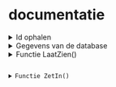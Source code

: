 # documentatie

<details>
<summary>Id ophalen</summary>
<code>
// Haal de ID op uit de URL.
const currentURL: string = window.location.href;
const IdOphalen: URL = new URL(currentURL);
const id: string | null = IdOphalen.searchParams.get("id");
</code>
Met bovenstaande code haal ik de id op die ik in de url heb dit doet die door mijn URL op te halen en in een string te zetten. Vervolgens zoekt die in de 'currentURL' of het woord 'id' voorkomt. Zo ja maakt die daar een id van. Hierdoor is het simpel om het op te sturen.
</details>

<details>
<summary>Gegevens van de database</summary>
<code>
// Haal gegevens op uit de database voor het specifieke uitje.
const resultaat: any[] | undefined = await runQuery("SELECT * FROM event WHERE eventId = (?)", [id]);

// Haal alle gebruikers op om weer te geven in een dropdown.
const resultaat2: any[] | undefined = await runQuery("SELECT * FROM user");

// Definieer variabelen voor het uitje en de gebruikers.
const link: any = resultaat[0];
const user: any = resultaat2[0];
</code>

Met bovenstaande code haal ik alle gegevens op van de tabel:
event en user.
Vervolgens Maak ik een variabel om de resultaten in te zetten hierdoor kan ik ze simpeler oproepen in het vervolg.
</details>


<details>
<summary>Functie LaatZien()</summary>
<details>
<summary>Link aanmaken</summary>
<code>
   const linkAanpas: HTMLAnchorElement = document.createElement("a");
    linkAanpas.id = "wijzig";
    linkAanpas.textContent = "Wijzig uitje";
    linkAanpas.href = `uitjebewerk.html?id=${link.eventId}`;
</code>
Met bovenstaande code maak ik een 'a href' element aan waar ik vervolgens text in plaats, en ten slotte een a href in zet. aan het einde van me a href zet ik een id vast zodat die op de volgende pagina opgehaald kan worden.
</details>



<details>
<summary>ForEach statement</summary>
<code>   
if (resultaat && resultaat.length > 0) {
        resultaat.forEach((row: any) => {
            // Div aanmaken voor de gegevens.
            const div: HTMLElement | null = document.createElement("div");
            div.style.display = "flex";

            // Paragraaf voor de naam van het uitje.
            const paragraaf: HTMLElement | null = document.createElement("input");
            paragraaf.id = "uitjeNaam";
            paragraaf.disabled = true;
            paragraaf.value = `Naam van uitje: ${row.description}`;

            // Paragraaf voor de prijs van het uitje.
            const paragraaf2: HTMLElement | null = document.createElement("input");
            paragraaf2.id = "uitjePrijs";
            paragraaf2.disabled = true;
            paragraaf2.value = `Prijs van uitje: ${row.price}`;

            // Namen ophalen uit de database voor het label.
            if (resultaat2 && resultaat2.length > 0) {
                resultaat2.forEach((gebruiker: any) => {
                    const label: HTMLElement | null = document.createElement("option");
                    label.textContent = `${gebruiker.username}`;
                    data2?.appendChild(label);
                });
            }
            div.appendChild(linkAanpas);
            div.appendChild(paragraaf);
            div.appendChild(paragraaf2);
            data?.appendChild(div);
        });
    }
    </code>

Met bovenstaande code heb ik ervoor gezorgd dat bij het inladen van de pagina de gegevens worden laten zien van het uitje dat is aangeklikt. Zo heb ik een foreach waarin ik alle gegevens oproep die ik nodig heb om de gegevens uit de database op het scherm te zetten. Zo maak ik ook nog paragraven en zet ik daar tekst aan vast en ook bij knoppen.
</details>
</details>

<details>
<summary>Functie ZetIn()</summary>
<code>  
async function zetIn(): Promise<void> {
    const naaminput: HTMLInputElement | null = document.getElementById("namen") as HTMLInputElement;

    const naam: string = naaminput.value;

    // Toevoegen aan de database.
    await runQuery("INSERT INTO participant (eventId, name, userId) VALUES (?)", [
        id,
        naam,
        `${user.userId}`,
    ]);
    alert(naam + " is succesvol toegevoegd aan het uitje.");
}
</code>

Met bovenstaande functie zet ik de gegevens in de database.
Zo bij het inzetten de eventId kunnen ophalen door de URL link, de name door de dropdown tabel, en de userid door het ophalen van alle gegevens van user. Als dat succesvol is gelukt krijg je een alert dat 'gebruiker' is toegevoegdaan het uitje.
</details>
